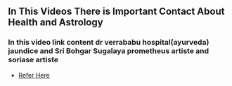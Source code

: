In This Videos There is Important Contact About Health and Astrology
--------------------------------------------------------------------


### In this video link content dr verrababu hospital(ayurveda) jaundice and Sri Bohgar Sugalaya prometheus artiste and soriase artiste                                
* [Refer Here](https://www.youtube.com/watch?v=5ZYYHF5lPtE) 

